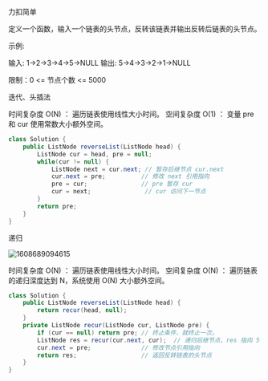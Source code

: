 力扣简单



定义一个函数，输入一个链表的头节点，反转该链表并输出反转后链表的头节点。 



示例:

输入: 1->2->3->4->5->NULL
输出: 5->4->3->2->1->NULL

限制：0 <= 节点个数 <= 5000



迭代、头插法

时间复杂度 O(N) ： 遍历链表使用线性大小时间。
空间复杂度 O(1) ： 变量 pre 和 cur 使用常数大小额外空间。

````java
class Solution {
    public ListNode reverseList(ListNode head) {
        ListNode cur = head, pre = null;
        while(cur != null) {
            ListNode next = cur.next; // 暂存后继节点 cur.next
            cur.next = pre;          // 修改 next 引用指向
            pre = cur;               // pre 暂存 cur
            cur = next;               // cur 访问下一节点
        }
        return pre;
    }
}
````



递归

![1608689094615](F:/项目/Git-md/ZJW-Summary/assets/1608689094615.png)

时间复杂度 O(N) ： 遍历链表使用线性大小时间。
空间复杂度 O(N) ： 遍历链表的递归深度达到 N，系统使用 O(N) 大小额外空间。

````java
class Solution {
    public ListNode reverseList(ListNode head) {
        return recur(head, null);    
    }
    private ListNode recur(ListNode cur, ListNode pre) {
        if (cur == null) return pre; // 终止条件，就终止一次。
        ListNode res = recur(cur.next, cur);  // 递归后继节点，res 指向 5
        cur.next = pre;              // 修改节点引用指向
        return res;                  // 返回反转链表的头节点
    }
}
````